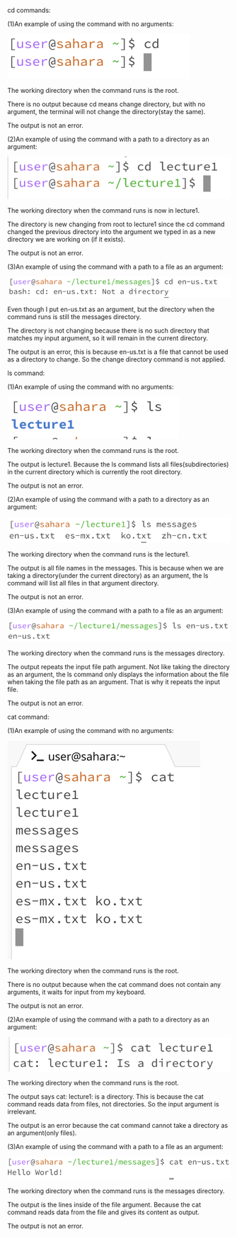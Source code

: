cd commands:

  (1)An example of using the command with no arguments:

  ![Image](cd1.png)

  The working directory when the command runs is the root.
  
  There is no output because cd means change directory, but with no argument, the terminal will not change the directory(stay the same).

  The output is not an error.

  (2)An example of using the command with a path to a directory as an argument:

  ![Image](cd2.png)

  The working directory when the command runs is now in lecture1.

  The directory is new changing from root to lecture1 since the cd command changed the previous directory into the argument we typed in as a new   directory we are working on (if it exists).

  The output is not an error.

  (3)An example of using the command with a path to a file as an argument:

  ![Image](cd3.png)

  Even though I put en-us.txt as an argument, but the directory when the command runs is still the messages directory.

  The directory is not changing because there is no such directory that matches my input argument, so it will remain in the current directory.

  The output is an error, this is because en-us.txt is a file that cannot be used as a directory to change. So the change directory command is     not applied.

ls command:

  (1)An example of using the command with no arguments:

  ![Image](ls1.png)

  The working directory when the command runs is the root.

  The output is lecture1. Because the ls command lists all files(subdirectories) in the current directory which is currently the root directory.

  The output is not an error.

  (2)An example of using the command with a path to a directory as an argument:

  ![Image](ls2.png)

  The working directory when the command runs is the lecture1.

  The output is all file names in the messages. This is because when we are taking a directory(under the current directory) as an argument, the    ls command will list all files in that argument directory.

  The output is not an error.

  (3)An example of using the command with a path to a file as an argument:

  ![Image](ls3.png)

  The working directory when the command runs is the messages directory.

  The output repeats the input file path argument. Not like taking the directory as an argument, the ls command only displays the information      about the file when taking the file path as an argument. That is why it repeats the input file.

  The output is not an error.

cat command:

  (1)An example of using the command with no arguments:
  
  ![Image](cat1.png)
  
  The working directory when the command runs is the root.

  There is no output because when the cat command does not contain any arguments, it waits for input from my keyboard.

  The output is not an error.

  (2)An example of using the command with a path to a directory as an argument:

  ![Image](cat2.png)

  The working directory when the command runs is the root.

  The output says cat: lecture1: is a directory. This is because the cat command reads data from files, not directories. So the input argument     is irrelevant.

  The output is an error because the cat command cannot take a directory as an argument(only files).

  (3)An example of using the command with a path to a file as an argument:

  ![Image](cat3.png)

  The working directory when the command runs is the messages directory.

  The output is the lines inside of the file argument. Because the cat command reads data from the file and gives its content as output.

  The output is not an error.
